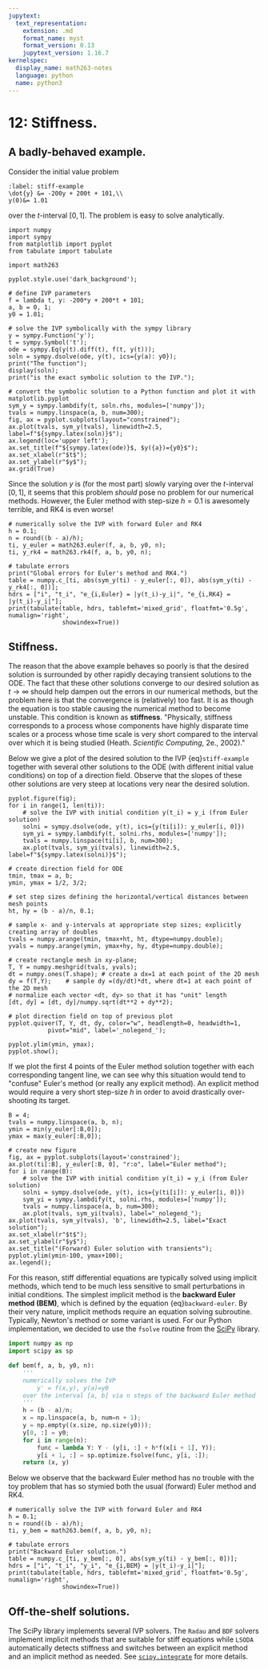 ```yaml
---
jupytext:
  text_representation:
    extension: .md
    format_name: myst
    format_version: 0.13
    jupytext_version: 1.16.7
kernelspec:
  display_name: math263-notes
  language: python
  name: python3
---
```


# 12: Stiffness.

## A badly-behaved example.

Consider the initial value problem
```{math}
:label: stiff-example
\dot{y} &= -200y + 200t + 101,\\
y(0)&= 1.01
```
over the $t$-interval $[0, 1]$.
The problem is easy to solve analytically.

```{code-cell}
import numpy
import sympy
from matplotlib import pyplot
from tabulate import tabulate

import math263

pyplot.style.use('dark_background');

# define IVP parameters
f = lambda t, y: -200*y + 200*t + 101;
a, b = 0, 1;
y0 = 1.01;

# solve the IVP symbolically with the sympy library
y = sympy.Function('y');
t = sympy.Symbol('t');
ode = sympy.Eq(y(t).diff(t), f(t, y(t)));
soln = sympy.dsolve(ode, y(t), ics={y(a): y0}); 
print("The function");
display(soln);
print("is the exact symbolic solution to the IVP.");

# convert the symbolic solution to a Python function and plot it with matplotlib.pyplot
sym_y = sympy.lambdify(t, soln.rhs, modules=['numpy']); 
tvals = numpy.linspace(a, b, num=300);
fig, ax = pyplot.subplots(layout="constrained");
ax.plot(tvals, sym_y(tvals), linewidth=2.5, label=f"${sympy.latex(soln)}$");
ax.legend(loc='upper left');
ax.set_title(f"${sympy.latex(ode)}$, $y({a})={y0}$");
ax.set_xlabel(r"$t$");
ax.set_ylabel(r"$y$");
ax.grid(True)
```

Since the solution $y$ is (for the most part) slowly varying over the $t$-interval $[0, 1]$, it seems that this problem _should_ pose no problem for our numerical methods.  However, the  Euler method with step-size $h=0.1$ is awesomely terrible, and RK4 is even worse!

```{code-cell}
# numerically solve the IVP with forward Euler and RK4
h = 0.1;
n = round((b - a)/h);
ti, y_euler = math263.euler(f, a, b, y0, n);
ti, y_rk4 = math263.rk4(f, a, b, y0, n);

# tabulate errors
print("Global errors for Euler's method and RK4.")
table = numpy.c_[ti, abs(sym_y(ti) - y_euler[:, 0]), abs(sym_y(ti) - y_rk4[:, 0])];
hdrs = ["i", "t_i", "e_{i,Euler} = |y(t_i)-y_i|", "e_{i,RK4} = |y(t_i)-y_i|"];
print(tabulate(table, hdrs, tablefmt='mixed_grid', floatfmt='0.5g', numalign='right', 
               showindex=True))
```

## Stiffness.

The reason that the above example behaves so poorly is that the desired solution is surrounded by other rapidly decaying transient solutions to the ODE.  The fact that these other solutions converge to our desired solution as $t\to\infty$ should help dampen out the errors in our numerical methods, but the problem here is that the convergence is (relatively) too fast.  It is as though the equation is too stable causing the numerical method to become unstable.  This condition is known as **stiffness**.  "Physically, stiffness corresponds to a process whose components have highly disparate time scales or a process whose time scale is very short compared to the interval over which it is being studied (Heath. _Scientific Computing_, 2e., 2002)."

Below we give a plot of the desired solution to the IVP {eq}`stiff-example` together with several other solutions to the ODE (with different initial value conditions) on top of a direction field.  Observe that the slopes of these other solutions are very steep at locations very near the desired solution.

```{code-cell}
pyplot.figure(fig);
for i in range(1, len(ti)):
    # solve the IVP with initial condition y(t_i) = y_i (from Euler solution)
    solni = sympy.dsolve(ode, y(t), ics={y(ti[i]): y_euler[i, 0]})
    sym_yi = sympy.lambdify(t, solni.rhs, modules=['numpy']);  
    tvals = numpy.linspace(ti[i], b, num=300);
    ax.plot(tvals, sym_yi(tvals), linewidth=2.5, label=f"${sympy.latex(solni)}$");

# create direction field for ODE
tmin, tmax = a, b;
ymin, ymax = 1/2, 3/2;

# set step sizes defining the horizontal/vertical distances between mesh points
ht, hy = (b - a)/n, 0.1;

# sample x- and y-intervals at appropriate step sizes; explicitly creating array of doubles
tvals = numpy.arange(tmin, tmax+ht, ht, dtype=numpy.double);
yvals = numpy.arange(ymin, ymax+hy, hy, dtype=numpy.double);

# create rectangle mesh in xy-plane; 
T, Y = numpy.meshgrid(tvals, yvals);
dt = numpy.ones(T.shape); # create a dx=1 at each point of the 2D mesh
dy = f(T,Y);    # sample dy =(dy/dt)*dt, where dt=1 at each point of the 2D mesh
# normalize each vector <dt, dy> so that it has "unit" length
[dt, dy] = [dt, dy]/numpy.sqrt(dt**2 + dy**2);

# plot direction field on top of previous plot
pyplot.quiver(T, Y, dt, dy, color="w", headlength=0, headwidth=1,
           pivot="mid", label='_nolegend_'); 

pyplot.ylim(ymin, ymax);
pyplot.show();
```

If we plot the first 4 points of the Euler method solution together with each corresponding tangent line, we can see why this situation would tend to "confuse" Euler's method (or really any explicit method).  An explicit method would require a very short step-size $h$ in order to avoid drastically over-shooting its target.

```{code-cell}
B = 4;
tvals = numpy.linspace(a, b, n);
ymin = min(y_euler[:B,0]);
ymax = max(y_euler[:B,0]);

# create new figure
fig, ax = pyplot.subplots(layout='constrained');
ax.plot(ti[:B], y_euler[:B, 0], "r:o", label="Euler method");
for i in range(B):
    # solve the IVP with initial condition y(t_i) = y_i (from Euler solution)
    solni = sympy.dsolve(ode, y(t), ics={y(ti[i]): y_euler[i, 0]})
    sym_yi = sympy.lambdify(t, solni.rhs, modules=['numpy']);  
    tvals = numpy.linspace(a, b, num=300);
    ax.plot(tvals, sym_yi(tvals), label="_nolegend_");
ax.plot(tvals, sym_y(tvals), 'b', linewidth=2.5, label="Exact solution");
ax.set_xlabel(r"$t$");
ax.set_ylabel(r"$y$");
ax.set_title("(Forward) Euler solution with transients");
pyplot.ylim(ymin-100, ymax+100);
ax.legend();
```

For this reason, stiff differential equations are typically solved using implicit methods, which tend to be much less sensitive to small perturbations in initial conditions.  The simplest implicit method is the **backward Euler method (BEM)**, which is defined by the equation {eq}`backward-euler`.  By their very nature, implicit methods require an equation solving subroutine.  Typically, Newton's method or some variant is used.  For our Python implementation, we decided to use the `fsolve` routine from the [SciPy](https://scipy.org/) library.

```python
import numpy as np
import scipy as sp

def bem(f, a, b, y0, n):
	'''
	numerically solves the IVP
		y' = f(x,y), y(a)=y0
	over the interval [a, b] via n steps of the backward Euler method 
	'''
	h = (b - a)/n;
	x = np.linspace(a, b, num=n + 1);
	y = np.empty((x.size, np.size(y0)));
	y[0, :] = y0;
	for i in range(n):
		func = lambda Y: Y - (y[i, :] + h*f(x[i + 1], Y));
		y[i + 1, :] = sp.optimize.fsolve(func, y[i, :]);
	return (x, y)
```
Below we observe that the backward Euler method has no trouble with the toy problem that has so stymied both the usual (forward) Euler method and RK4.

```{code-cell}
# numerically solve the IVP with forward Euler and RK4
h = 0.1;
n = round((b - a)/h);
ti, y_bem = math263.bem(f, a, b, y0, n);

# tabulate errors
print("Backward Euler solution.")
table = numpy.c_[ti, y_bem[:, 0], abs(sym_y(ti) - y_bem[:, 0])];
hdrs = ["i", "t_i", "y_i", "e_{i,BEM} = |y(t_i)-y_i|"];
print(tabulate(table, hdrs, tablefmt='mixed_grid', floatfmt='0.5g', numalign='right', 
               showindex=True))
```

## Off-the-shelf solutions.

The SciPy library implements several IVP solvers.  The `Radau` and `BDF` solvers implement implicit methods that are suitable for stiff equations while `LSODA` automatically detects stiffness and switches between an explicit method and an implicit method as needed.  See [`scipy.integrate`](https://docs.scipy.org/doc/scipy/reference/integrate.html#solving-initial-value-problems-for-ode-systems) for more details.
